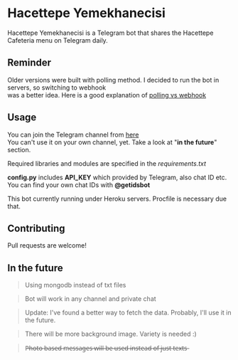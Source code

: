 # Hacettepe Yemekhanecisi
Hacettepe Yemekhanecisi is a Telegram bot that shares the Hacettepe Cafeteria menu on Telegram daily.

## Reminder
Older versions were built with polling method. I decided to run the bot in servers, so switching to webhook\
was a better idea. Here is a good explanation of [polling vs webhook](https://dzone.com/articles/evaluating-webhooks-vs-polling)

## Usage
You can join the Telegram channel from [here](https://t.me/hacettepeyemekhane)\
You can't use it on your own channel, yet. Take a look at "**in the future**" section.

Required libraries and modules are specified in the *requirements.txt*

**config.py** includes **API_KEY** which provided by Telegram, also chat ID etc.
You can find your own chat IDs with **@getidsbot**

This bot currently running under Heroku servers. Procfile is necessary due that.

## Contributing
Pull requests are welcome!

## In the future

>Using mongodb instead of txt files

>Bot will work in any channel and private chat

>Update: I've found a better way to fetch the data. Probably, I'll use it in the future.

>There will be more background image. Variety is needed :)

>P̶h̶o̶t̶o̶ ̶b̶a̶s̶e̶d̶ ̶m̶e̶s̶s̶a̶g̶e̶s̶ ̶w̶i̶l̶l̶ ̶b̶e̶ ̶u̶s̶e̶d̶ ̶i̶n̶s̶t̶e̶a̶d̶ ̶o̶f̶ ̶j̶u̶s̶t̶ ̶t̶e̶x̶t̶s̶

